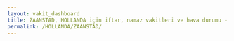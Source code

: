 ```yaml
---
layout: vakit_dashboard
title: ZAANSTAD, HOLLANDA için iftar, namaz vakitleri ve hava durumu - ilçe/eyalet seç
permalink: /HOLLANDA/ZAANSTAD/
---
```


<script type="text/javascript">
  var GLOBAL_COUNTRY = 'HOLLANDA';
  var GLOBAL_CITY = 'ZAANSTAD';
  var GLOBAL_STATE = '';
  var lat = 72;
  var lon = 21;
</script>
